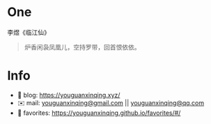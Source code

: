 
# One 
 
  
李煜《临江仙》 
 
>炉香闲袅凤凰儿，空持罗带，回首恨依依。        
 

# Info

- 📝 blog: https://youguanxinqing.xyz/
- ✉️  mail: youguanxinqing@gmail.com || youguanxinqing@qq.com
- 📙 favorites: https://youguanxinqing.github.io/favorites/#/
